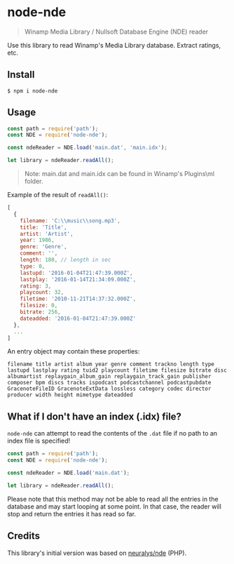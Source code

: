 # node-nde
> Winamp Media Library / Nullsoft Database Engine (NDE) reader

Use this library to read Winamp's Media Library database. Extract ratings, etc.

## Install

```
$ npm i node-nde
```


## Usage

```js
const path = require('path');
const NDE = require('node-nde');

const ndeReader = NDE.load('main.dat', 'main.idx');

let library = ndeReader.readAll();
```

> Note: main.dat and main.idx can be found in Winamp's Plugins\ml folder.

Example of the result of `readAll()`:

```js
[
  {
    filename: 'C:\\music\\song.mp3',
    title: 'Title',
    artist: 'Artist',
    year: 1986,
    genre: 'Genre',
    comment: '',
    length: 180, // length in sec
    type: 0,
    lastupd: '2016-01-04T21:47:39.000Z',
    lastplay: '2016-01-14T21:34:09.000Z',
    rating: 3,
    playcount: 32,
    filetime: '2010-11-21T14:37:32.000Z',
    filesize: 0,
    bitrate: 256,
    dateadded: '2016-01-04T21:47:39.000Z'
  },
  ...
]
```

An entry object may contain these properties:

```
filename title artist album year genre comment trackno length type lastupd lastplay rating tuid2 playcount filetime filesize bitrate disc albumartist replaygain_album_gain replaygain_track_gain publisher composer bpm discs tracks ispodcast podcastchannel podcastpubdate GracenoteFileID GracenoteExtData lossless category codec director producer width height mimetype dateadded
```

## What if I don't have an index (.idx) file?
`node-nde` can attempt to read the contents of the `.dat` file if no path to an index file is specified!

```js
const path = require('path');
const NDE = require('node-nde');

const ndeReader = NDE.load('main.dat');

let library = ndeReader.readAll();
```
Please note that this method may not be able to read all the entries in the database and may start looping at some point. In that case, the reader will stop and return the entries it has read so far.

Credits
-------

This library's initial version was based on [neuralys/nde](https://github.com/neuralys/nde) (PHP).
